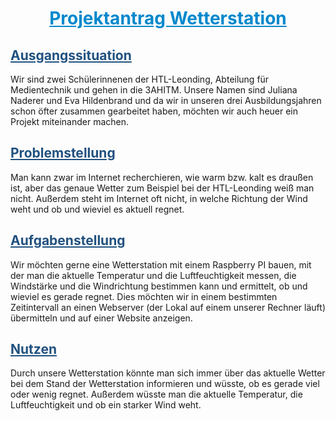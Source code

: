 <h1>Projektantrag Wetterstation</h1>

<style>
  h1{
    text-align: center;
    color: #0088cc;
    text-decoration: underline;
  }
  h2{
    text-decoration: underline;
    color: #21517F;
  }
</style>

<h2>Ausgangssituation</h2>
<p>Wir sind zwei Schülerinnenen der HTL-Leonding, Abteilung für Medientechnik und gehen in die 3AHITM. Unsere Namen sind Juliana Naderer und Eva Hildenbrand und da wir in unseren drei Ausbildungsjahren schon öfter zusammen gearbeitet haben, möchten wir auch heuer ein Projekt miteinander machen.</p>

<h2>Problemstellung</h2>
<p>Man kann zwar im Internet recherchieren, wie warm bzw. kalt es draußen ist, aber das genaue Wetter zum Beispiel bei der HTL-Leonding weiß man nicht. Außerdem steht im Internet oft nicht, in welche Richtung der Wind weht und ob und wieviel es aktuell regnet.</p>

<h2>Aufgabenstellung</h2>
<p>Wir möchten gerne eine Wetterstation mit einem Raspberry PI bauen, mit der man die aktuelle Temperatur und die Luftfeuchtigkeit messen, die Windstärke und die Windrichtung bestimmen kann und ermittelt, ob und wieviel es gerade regnet. Dies möchten wir in einem bestimmten Zeitintervall an einen Webserver (der Lokal auf einem unserer Rechner läuft) übermitteln und auf einer Website anzeigen.</p>

<h2>Nutzen</h2>
<p>Durch unsere Wetterstation könnte man sich immer über das aktuelle Wetter bei dem Stand der Wetterstation informieren und wüsste, ob es gerade viel oder wenig regnet. Außerdem wüsste man die aktuelle Temperatur, die Luftfeuchtigkeit und ob ein starker Wind weht.</p>